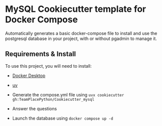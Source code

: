 # MySQL Cookiecutter template for Docker Compose

Automatically generates a basic docker-compose file to install and use the postgresql database in your project, with or without pgadmin to manage it.

## Requirements & Install

To use this project, you will need to install:
- [Docker Desktop](https://docs.docker.com/desktop/)
- [uv](https://docs.astral.sh/uv/getting-started/installation/)

- Generate the compose.yml file using `uvx cookiecutter gh:TeamPlacePython/Cookiecutter_mysql`
- Answer the questions
- Launch the database using `docker compose up -d`
